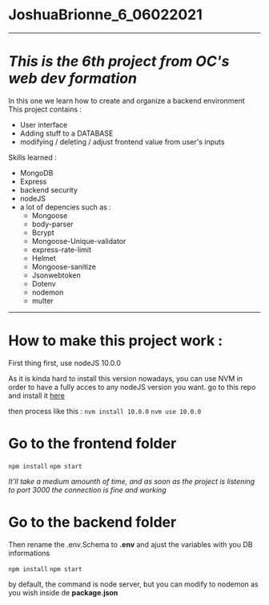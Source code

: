 # JoshuaBrionne_6_06022021
----------------------------------------------------------
***This is the 6th project from OC's web dev formation***
===

In this one we learn how to create and organize a backend environment
This project contains : 
- User interface
- Adding stuff to a DATABASE 
- modifying / deleting / adjust frontend value from user's inputs 


Skills learned : 
* MongoDB 
* Express
* backend security
* nodeJS
* a lot of depencies such as : 
  * Mongoose
  * body-parser
  * Bcrypt
  * Mongoose-Unique-validator
  * express-rate-limit
  * Helmet
  * Mongoose-sanitize
  * Jsonwebtoken
  * Dotenv
  * nodemon
  * multer

--------------------------------------------------------

How to make this project work : 
========

First thing first, use nodeJS 10.0.0

As it is kinda hard to install this version nowadays, you can use NVM in order to have a fully acces to any nodeJS version you want. 
go to this repo and install it [here](https://github.com/coreybutler/nvm-windows)

then process like this : 
`nvm install 10.0.0`
`nvm use 10.0.0`

Go to the frontend folder 
=====    
`npm install`
`npm start`

*It'll take a medium amounth of time, and as soon as the project is listening to port 3000 the connection is fine and working*

Go to the backend folder 
=====
Then rename the .env.Schema to __.env__ and ajust the variables with you DB informations

`npm install`
`npm start`

by default, the command is node server, but you can modify to nodemon as you wish inside de __package.json__
